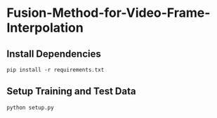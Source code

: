 # Fusion-Method-for-Video-Frame-Interpolation

## Install Dependencies
`pip install -r requirements.txt`

## Setup Training and Test Data
`python setup.py`